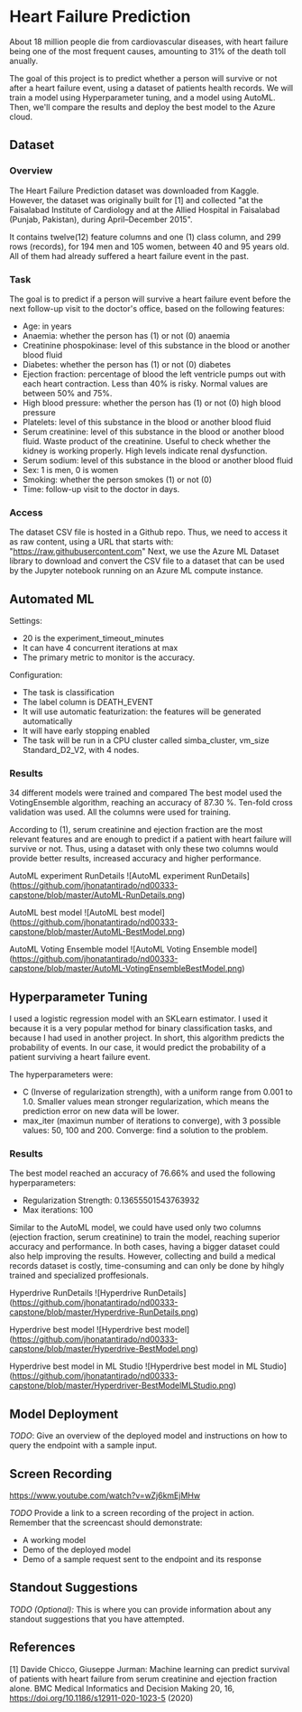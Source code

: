 # Heart Failure Prediction

About 18 million people die from cardiovascular diseases, with heart failure being one of the most frequent causes, amounting to 31% of the death toll anually.

The goal of this project is to predict whether a person will survive or not after a heart failure event, using a dataset of patients health records.
We will train a model using Hyperparameter tuning, and a model using AutoML. Then, we'll compare the results and deploy the best model to the Azure cloud.


## Dataset

### Overview

The Heart Failure Prediction dataset was downloaded from Kaggle. However, the dataset was originally built for [1] and collected "at the Faisalabad Institute of Cardiology and at the Allied Hospital in Faisalabad (Punjab, Pakistan), during April–December 2015".

It contains twelve(12) feature columns and one (1) class column, and 299 rows (records), for 194 men and 105 women, between 40 and 95 years old. All of them had already suffered a heart failure event in the past.

### Task

The goal is to predict if a person will survive a heart failure event before the next follow-up visit to the doctor's office, based on the following features:
- Age: in years
- Anaemia: whether the person has (1) or not (0) anaemia
- Creatinine phospokinase: level of this substance in the blood or another blood fluid
- Diabetes: whether the person has (1) or not (0) diabetes
- Ejection fraction: percentage of blood the left ventricle pumps out with each heart contraction. Less than 40% is risky. Normal values are between 50% and 75%.
- High blood pressure: whether the person has (1) or not (0) high blood pressure
- Platelets: level of this substance in the blood or another blood fluid
- Serum creatinine: level of this substance in the blood or another blood fluid. Waste product of the creatinine. Useful to check whether the kidney is working properly. High levels indicate renal dysfunction.
- Serum sodium: level of this substance in the blood or another blood fluid
- Sex: 1 is men, 0 is women
- Smoking: whether the person smokes (1) or not (0)
- Time: follow-up visit to the doctor in days.

### Access

The dataset CSV file is hosted in a Github repo. Thus, we need to access it as raw content, using a URL that starts with: "https://raw.githubusercontent.com"
Next, we use the Azure ML Dataset library to download and convert the CSV file to a dataset that can be used by the Jupyter notebook running on an Azure ML compute instance.

## Automated ML

Settings:
- 20 is the experiment_timeout_minutes
- It can have 4 concurrent iterations at max
- The primary metric to monitor is the accuracy.

Configuration:
- The task is classification
- The label column is DEATH_EVENT
- It will use automatic featurization: the features will be generated automatically
- It will have early stopping enabled
- The task will be run in a CPU cluster called simba_cluster, vm_size Standard_D2_V2, with 4 nodes.

### Results

34 different models were trained and compared
The best model used the VotingEnsemble algorithm, reaching an accuracy of 87.30 %.
Ten-fold cross validation was used.
All the columns were used for training.

According to (1), serum creatinine and ejection fraction are the most relevant features and are enough to predict if a patient with heart failure will survive or not. Thus, using a dataset with only these two columns would provide better results, increased accuracy and higher performance.


AutoML experiment RunDetails
![AutoML experiment RunDetails]
(https://github.com/jhonatantirado/nd00333-capstone/blob/master/AutoML-RunDetails.png)

AutoML best model
![AutoML best model]
(https://github.com/jhonatantirado/nd00333-capstone/blob/master/AutoML-BestModel.png)

AutoML Voting Ensemble model
![AutoML Voting Ensemble model]
(https://github.com/jhonatantirado/nd00333-capstone/blob/master/AutoML-VotingEnsembleBestModel.png)

## Hyperparameter Tuning

I used a logistic regression model with an SKLearn estimator. I used it because it is a very popular method for binary classification tasks, and because I had used in another project. In short, this algorithm predicts the probability of events. In our case, it would predict the probability of a patient surviving a heart failure event.

The hyperparameters were:
- C (Inverse of regularization strength), with a uniform range from 0.001 to 1.0. Smaller values mean stronger regularization, which means the prediction error on new data will be lower.
- max_iter (maximun number of iterations to converge), with 3 possible values: 50, 100 and 200. Converge: find a solution to the problem.


### Results

The best model reached an accuracy of 76.66% and used the following hyperparameters:
- Regularization Strength: 0.13655501543763932
- Max iterations: 100

Similar to the AutoML model, we could have used only two columns (ejection fraction, serum creatinine) to train the model, reaching superior accuracy and performance.
In both cases, having a bigger dataset could also help improving the results. However, collecting and build a medical records dataset is costly, time-consuming and can only be done by hihgly trained and specialized proffesionals.


Hyperdrive RunDetails
![Hyperdrive RunDetails]
(https://github.com/jhonatantirado/nd00333-capstone/blob/master/Hyperdrive-RunDetails.png)

Hyperdrive best model
![Hyperdrive best model]
(https://github.com/jhonatantirado/nd00333-capstone/blob/master/Hyperdrive-BestModel.png)

Hyperdrive best model in ML Studio
![Hyperdrive best model in ML Studio]
(https://github.com/jhonatantirado/nd00333-capstone/blob/master/Hyperdriver-BestModelMLStudio.png)

## Model Deployment

*TODO*: Give an overview of the deployed model and instructions on how to query the endpoint with a sample input.

## Screen Recording
https://www.youtube.com/watch?v=wZj6kmEjMHw

*TODO* Provide a link to a screen recording of the project in action. Remember that the screencast should demonstrate:

- A working model
- Demo of the deployed  model
- Demo of a sample request sent to the endpoint and its response

## Standout Suggestions
*TODO (Optional):* This is where you can provide information about any standout suggestions that you have attempted.

## References
[1] Davide Chicco, Giuseppe Jurman: Machine learning can predict survival of patients with heart failure from serum creatinine and ejection fraction alone. BMC Medical Informatics and Decision Making 20, 16, https://doi.org/10.1186/s12911-020-1023-5 (2020)
